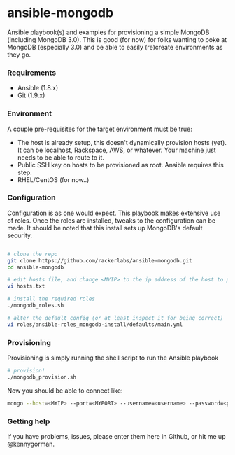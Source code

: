 # ansible-mongodb
Ansible playbook(s) and examples for provisioning a simple MongoDB (including MongoDB 3.0).  This is good (for now) for folks wanting to poke at MongoDB (especially 3.0) and be able to easily (re)create environments as they go.

### Requirements

- Ansible (1.8.x)
- Git (1.9.x)

### Environment

A couple pre-requisites for the target environment must be true:

- The host is already setup, this doesn't dynamically provision hosts (yet). It can be localhost, Rackspace, AWS, or whatever. Your machine just needs to be able to route to it.
- Public SSH key on hosts to be provisioned as root. Ansible requires this step.
- RHEL/CentOS (for now..)

### Configuration

Configuration is as one would expect. This playbook makes extensive use of roles. Once the roles are installed, tweaks to the configuration can be made. It should be noted that this install sets up MongoDB's default security.

```bash

# clone the repo
git clone https://github.com/rackerlabs/ansible-mongodb.git
cd ansible-mongodb

# edit hosts file, and change <MYIP> to the ip address of the host to provision
vi hosts.txt

# install the required roles
./mongodb_roles.sh

# alter the default config (or at least inspect it for being correct)
vi roles/ansible-roles_mongodb-install/defaults/main.yml

```

### Provisioning

Provisioning is simply running the shell script to run the Ansible playbook

```bash
# provision!
./mongodb_provision.sh

```

Now you should be able to connect like:

```bash
mongo --host=<MYIP> --port=<MYPORT> --username=<username> --password=<password>
```

### Getting help

If you have problems, issues, please enter them here in Github, or hit me up @kennygorman.
